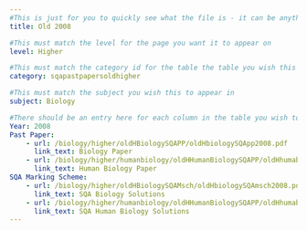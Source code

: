 ```yaml
---
#This is just for you to quickly see what the file is - it can be anything you want
title: Old 2008

#This must match the level for the page you want it to appear on
level: Higher

#This must match the category id for the table the table you wish this to appear in
category: sqapastpapersoldhigher

#This must match the subject you wish this to appear in
subject: Biology

#There should be an entry here for each column in the table you wish to populate:
Year: 2008
Past Paper:
    - url: /biology/higher/oldHBiologySQAPP/oldHbiologySQApp2008.pdf
      link_text: Biology Paper
    - url: /biology/higher/humanbiology/oldHHumanBiologySQAPP/oldHhumabioSQApp2008.pdf
      link_text: Human Biology Paper
SQA Marking Scheme:
    - url: /biology/higher/oldHBiologySQAMsch/oldHbiologySQAmsch2008.pdf
      link_text: SQA Biology Solutions
    - url: /biology/higher/humanbiology/oldHHumanBiologySQAPP/oldHhumabioSQApp2008.pdf
      link_text: SQA Human Biology Solutions
---
```



